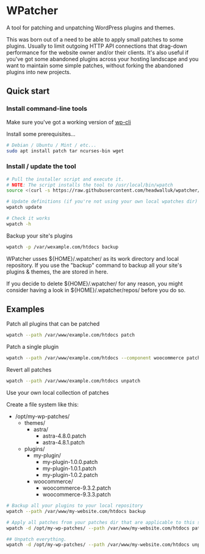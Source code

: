 # WPatcher

A tool for patching and unpatching WordPress plugins and themes.

This was born out of a need to be able to apply small patches to some plugins. Usually to limit outgoing HTTP API connections that drag-down performance for the website owner and/or their clients. It's also useful if you've got some abandoned plugins across your hosting landscape and you want to maintain some simple patches, without forking the abandoned plugins into new projects.

## Quick start

### Install command-line tools

Make sure you've got a working version of [wp-cli](https://github.com/wp-cli/wp-cli)

Install some prerequisites...

```bash
# Debian / Ubuntu / Mint / etc...
sudo apt install patch tar ncurses-bin wget
```


### Install / update the tool
```bash
# Pull the installer script and execute it.
# NOTE: The script installs the tool to /usr/local/bin/wpatch
source <(curl -s https://raw.githubusercontent.com/headwalluk/wpatcher/refs/heads/main/install-wpatcher.sh)

# Update definitions (if you're not using your own local wpatches dir)
wpatch update

# Check it works
wpatch -h
```

Backup your site's plugins

```bash
wpatch -p /var/wexample.com/htdocs backup
```

WPatcher usses ${HOME}/.wpatcher/ as its work directory and local repository. If you use the "backup" command to backup all your site's plugins & themes, the are stored in here.

If you decide to delete ${HOME}/.wpatcher/ for any reason, you might consider having a look in ${HOME}/.wpatcher/repos/ before you do so.


## Examples

Patch all plugins that can be patched

```bash
wpatch --path /var/www/example.com/htdocs patch
```

Patch a single plugin

```bash
wpatch --path /var/www/example.com/htdocs --component woocommerce patch
```

Revert all patches

```bash
wpatch --path /var/www/example.com/htdocs unpatch
```

Use your own local collection of patches

Create a file system like this:

* /opt/my-wp-patches/
	* themes/
		* astra/
			* astra-4.8.0.patch
			* astra-4.8.1.patch
	* plugins/
		* my-plugin/
			* my-plugin-1.0.0.patch
			* my-plugin-1.0.1.patch
			* my-plugin-1.0.2.patch
		* woocommerce/
			* woocommerce-9.3.2.patch
			* woocommerce-9.3.3.patch

```bash
# Backup all your plugins to your local repository
wpatch --path /var/www/my-website.com/htdocs backup

# Apply all patches from your patches dir that are applicable to this site.
wpatch -d /opt/my-wp-patches/ --path /var/www/my-website.com/htdocs patch

## Unpatch everything.
wpatch -d /opt/my-wp-patches/ --path /var/www/my-website.com/htdocs unpatch
```
